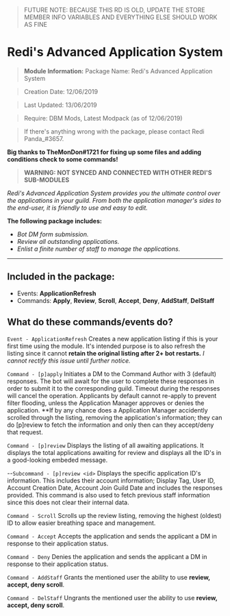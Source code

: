 > FUTURE NOTE: BECAUSE THIS RD IS OLD, UPDATE THE STORE MEMBER INFO VARIABLES AND EVERYTHING ELSE SHOULD WORK AS FINE

# Redi's Advanced Application System

> **Module Information:** 
Package Name: Redi's Advanced Application System

> Creation Date: 12/06/2019

> Last Updated: 13/06/2019

> Require: DBM Mods, Latest Modpack (as of 12/06/2019)

> If there's anything wrong with the package, please contact Redi Panda_#3657.

**Big thanks to TheMonDon#1721 for fixing up some files and adding conditions check to some commands!**

> **WARNING: NOT SYNCED AND CONNECTED WITH OTHER REDI'S SUB-MODULES**

*Redi's Advanced Application System provides you the ultimate control over the applications in your guild. From both the application manager's sides to the end-user, it is friendly to use and easy to edit.*

**The following package includes:**

  - *Bot DM form submission.*
  - *Review all outstanding applications.*
  - *Enlist a finite number of staff to manage the applications.*
 

---
**Included in the package:**
- 
- Events: **ApplicationRefresh**
- Commands: **Apply**, **Review**, **Scroll**, **Accept**, **Deny**, **AddStaff**, **DelStaff**


## What do these commands/events do?
`Event - ApplicationRefresh`
Creates a new application listing if this is your first time using the module. It's intended purpose is to also refresh the listing since it cannot **retain the original listing after 2+ bot restarts.** *I cannot rectify this issue until further notice.*

`Command - [p]apply`
Initiates a DM to the Command Author with 3 (default) responses. The bot will await for the user to complete these responses in order to submit it to the corresponding guild. Timeout during the responses will cancel the operation. Applicants by default cannot re-apply to prevent filter flooding, unless the Application Manager approves or denies the application.
**If by any chance does a Application Manager accidently scrolled through the listing, removing the application's information; they can do [p]review <userid> to fetch the information and only then can they accept/deny that request.

`Command - [p]review`
Displays the listing of all awaiting applications. It displays the total applications awaiting for review and displays all the ID's in a good-looking embeded message.  

--`Subcommand - [p]review <id>`
Displays the specific application ID's information. This includes their account information; Display Tag, User ID, Account Creation Date, Account Join Guild Date and includes the responses provided. This command is also used to fetch previous staff information since this does not clear their internal data.

`Command - Scroll`
Scrolls up the review listing, removing the highest (oldest) ID to allow easier breathing space and management.

`Command - Accept`
Accepts the application and sends the applicant a DM in response to their application status.

`Command - Deny`
Denies the application and sends the applicant a DM in response to their application status.

`Command - AddStaff`
Grants the mentioned user the ability to use **review, accept, deny scroll**.

`Command - DelStaff`
Ungrants the mentioned user the ability to use **review, accept, deny scroll**.

#
